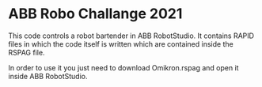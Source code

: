 # ABB Robo Challange 2021

 This code controls a robot bartender in ABB RobotStudio. It contains RAPID files in which the code itself is written which are contained inside the RSPAG file.  

 In order to use it you just need to download Omikron.rspag and open it inside ABB RobotStudio.
